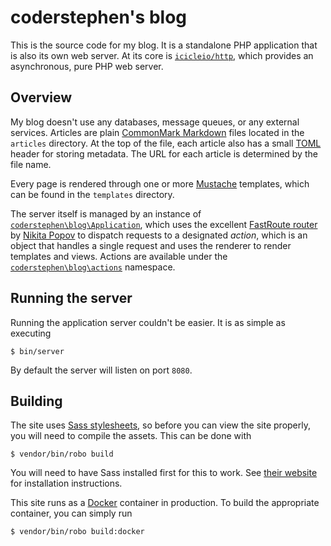 # coderstephen's blog
This is the source code for my blog. It is a standalone PHP application that is also its own web server. At its core is [`icicleio/http`](http://github.com/icicleio/http), which provides an asynchronous, pure PHP web server.

## Overview
My blog doesn't use any databases, message queues, or any external services. Articles are plain [CommonMark Markdown](http://commonmark.org) files located in the `articles` directory. At the top of the file, each article also has a small [TOML](https://github.com/toml-lang/toml) header for storing metadata. The URL for each article is determined by the file name.

Every page is rendered through one or more [Mustache](https://mustache.github.io) templates, which can be found in the `templates` directory.

The server itself is managed by an instance of [`coderstephen\blog\Application`](src/Application.php), which uses the excellent [FastRoute router](https://github.com/nikic/FastRoute) by [Nikita Popov](https://github.com/nikic) to dispatch requests to a designated *action*, which is an object that handles a single request and uses the renderer to render templates and views. Actions are available under the [`coderstephen\blog\actions`](src/actions) namespace.

## Running the server
Running the application server couldn't be easier. It is as simple as executing

    $ bin/server

By default the server will listen on port `8080`.

## Building
The site uses [Sass stylesheets](http://sass-lang.org), so before you can view the site properly, you will need to compile the assets. This can be done with

    $ vendor/bin/robo build

You will need to have Sass installed first for this to work. See [their website](http://sass-lang.com) for installation instructions.

This site runs as a [Docker](https://www.docker.com) container in production. To build the appropriate container, you can simply run

    $ vendor/bin/robo build:docker
